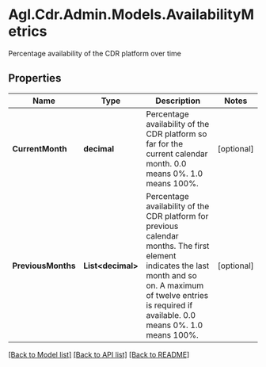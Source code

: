 # Agl.Cdr.Admin.Models.AvailabilityMetrics
Percentage availability of the CDR platform over time

## Properties

Name | Type | Description | Notes
------------ | ------------- | ------------- | -------------
**CurrentMonth** | **decimal** | Percentage availability of the CDR platform so far for the current calendar month. 0.0 means 0%. 1.0 means 100%. | [optional] 
**PreviousMonths** | **List&lt;decimal&gt;** | Percentage availability of the CDR platform for previous calendar months. The first element indicates the last month and so on. A maximum of twelve entries is required if available. 0.0 means 0%. 1.0 means 100%. | [optional] 

[[Back to Model list]](../README.md#documentation-for-models) [[Back to API list]](../README.md#documentation-for-api-endpoints) [[Back to README]](../README.md)

